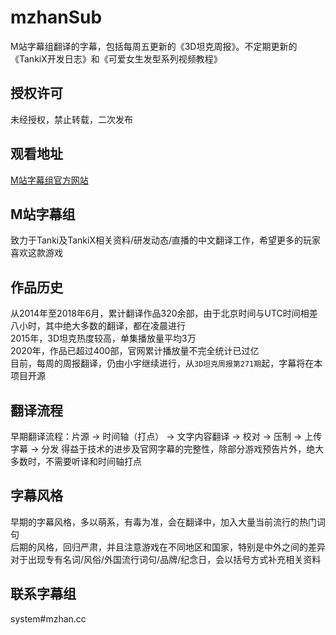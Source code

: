 # mzhanSub
M站字幕组翻译的字幕，包括每周五更新的《3D坦克周报》。不定期更新的《TankiX开发日志》和《可爱女生发型系列视频教程》
## 授权许可
未经授权，禁止转载，二次发布
## 观看地址
[M站字幕组官方网站](https://mzhan.mantoufan.com)
## M站字幕组
致力于Tanki及TankiX相关资料/研发动态/直播的中文翻译工作，希望更多的玩家喜欢这款游戏
## 作品历史
从2014年至2018年6月，累计翻译作品320余部，由于北京时间与UTC时间相差八小时，其中绝大多数的翻译，都在凌晨进行  
2015年，3D坦克热度较高，单集播放量平均3万  
2020年，作品已超过400部，官网累计播放量不完全统计已过亿  
目前，每周的周报翻译，仍由小宇继续进行，从`3D坦克周报第271期`起，字幕将在本项目开源
## 翻译流程
早期翻译流程：片源 → 时间轴（打点） → 文字内容翻译 → 校对 → 压制 → 上传字幕 → 分发
得益于技术的进步及官网字幕的完整性，除部分游戏预告片外，绝大多数时，不需要听译和时间轴打点
## 字幕风格
早期的字幕风格，多以萌系，有毒为准，会在翻译中，加入大量当前流行的热门词句  
后期的风格，回归严肃，并且注意游戏在不同地区和国家，特别是中外之间的差异
对于出现专有名词/风俗/外国流行词句/品牌/纪念日，会以括号方式补充相关资料
## 联系字幕组
system#mzhan.cc
